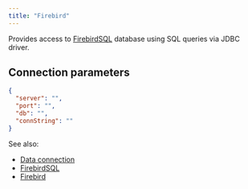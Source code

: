 ```yaml
---
title: "Firebird"
---
```


Provides access to [FirebirdSQL](https://firebirdsql.org/) database using SQL
queries via JDBC driver.

## Connection parameters

```json
{
  "server": "",
  "port": "",
  "db": "",
  "connString": ""
}
```

See also:

* [Data connection](../data-connection.md)
* [FirebirdSQL](https://firebirdsql.org/)
* [Firebird](https://en.wikipedia.org/wiki/Firebird)
